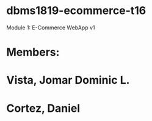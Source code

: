 # dbms1819-ecommerce-t16
Module 1: E-Commerce WebApp v1

# Members:
# Vista, Jomar Dominic L.
# Cortez, Daniel
